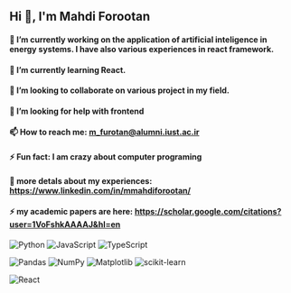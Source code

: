 ## Hi 👋, I'm Mahdi Forootan

<!--
**mahdicaa/mahdicaa** is a ✨ _special_ ✨ repository because its `README.md` (this file) appears on your GitHub profile.

Here are some ideas to get you started:

- 🔭 I’m currently working on the application of artificial neural inteligence in energy systems. I have also various experiences in react framework.
- 🌱 I’m currently learning React.
- 👯 I’m looking to collaborate on various project in my field.
- 🤔 I’m looking for help with frontend
- 📫 How to reach me: m_furotan@alumni.iust.ac.ir
- ⚡ Fun fact: I am crazy about computer programing 
-->
#### 🔭 I’m currently working on the application of artificial inteligence in energy systems. I have also various experiences in react framework.
#### 🌱 I’m currently learning React.
#### 👯 I’m looking to collaborate on various project in my field.
#### 🤔 I’m looking for help with frontend
#### 📫 How to reach me: m_furotan@alumni.iust.ac.ir
#### ⚡ Fun fact: I am crazy about computer programing 
#### 📄 more detals about my experiences: https://www.linkedin.com/in/mmahdiforootan/
#### ⚡ my academic papers are here: https://scholar.google.com/citations?user=1VoFshkAAAAJ&hl=en

![Python](https://img.shields.io/badge/python-3670A0?style=for-the-badge&logo=python&logoColor=ffdd54)
![JavaScript](https://img.shields.io/badge/JavaScript-F7DF1E?style=for-the-badge&logo=javascript&logoColor=black)
![TypeScript](https://img.shields.io/badge/typescript-%23007ACC.svg?style=for-the-badge&logo=typescript&logoColor=white)



![Pandas](https://img.shields.io/badge/pandas-%23150458.svg?style=for-the-badge&logo=pandas&logoColor=white)
![NumPy](https://img.shields.io/badge/numpy-%23013243.svg?style=for-the-badge&logo=numpy&logoColor=white)
![Matplotlib](https://img.shields.io/badge/Matplotlib-%23ffffff.svg?style=for-the-badge&logo=Matplotlib&logoColor=black)
![scikit-learn](https://img.shields.io/badge/scikit--learn-%23F7931E.svg?style=for-the-badge&logo=scikit-learn&logoColor=white)



![React](https://img.shields.io/badge/React-20232A?style=for-the-badge&logo=react&logoColor=61DAFB)

